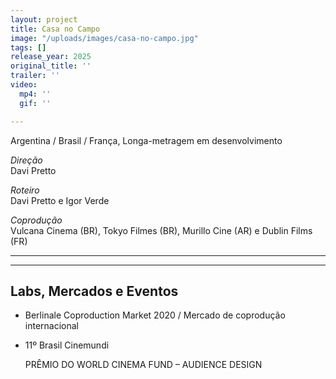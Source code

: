 ```yaml
---
layout: project
title: Casa no Campo
image: "/uploads/images/casa-no-campo.jpg"
tags: []
release_year: 2025
original_title: ''
trailer: ''
video:
  mp4: ''
  gif: ''

---
```

Argentina / Brasil / França, Longa-metragem em desenvolvimento

_Direção_  
Davi Pretto

_Roteiro_  
Davi Pretto e Igor Verde

_Coprodução_  
Vulcana Cinema (BR), Tokyo Filmes (BR), Murillo Cine (AR) e Dublin Films (FR)

***

***

## Labs, Mercados e Eventos

* Berlinale Coproduction Market 2020 / Mercado de coprodução internacional
* 11º Brasil Cinemundi

  PRÊMIO DO WORLD CINEMA FUND – AUDIENCE DESIGN